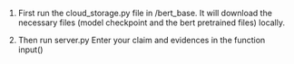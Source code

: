 1.  First run the cloud_storage.py file in /bert_base. It will download the necessary files (model checkpoint and the bert pretrained files) locally.

2.  Then run server.py 
    Enter your claim and evidences in the function input()
